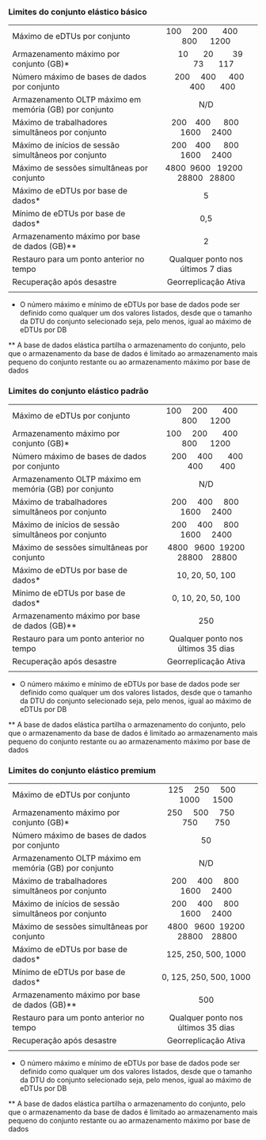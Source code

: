 
### <a name="basic-elastic-pool-limits"></a>Limites do conjunto elástico básico
|  |  |
| --- |:---:|
| Máximo de eDTUs por conjunto |&nbsp;100 &nbsp;&nbsp;&nbsp; 200 &nbsp;&nbsp;&nbsp;&nbsp;&nbsp; 400 &nbsp;&nbsp;&nbsp;&nbsp; 800 &nbsp;&nbsp;&nbsp;&nbsp; 1200 |
| Armazenamento máximo por conjunto (GB)* |&nbsp;&nbsp;&nbsp;&nbsp;10 &nbsp;&nbsp;&nbsp;&nbsp;&nbsp;&nbsp;20 &nbsp;&nbsp;&nbsp;&nbsp;&nbsp;&nbsp;&nbsp;&nbsp;39 &nbsp;&nbsp;&nbsp;&nbsp;&nbsp;&nbsp;&nbsp;73 &nbsp;&nbsp;&nbsp;&nbsp;&nbsp;&nbsp;117 |
| Número máximo de bases de dados por conjunto |&nbsp;&nbsp;&nbsp;200 &nbsp;&nbsp;&nbsp;&nbsp;400 &nbsp;&nbsp;&nbsp;&nbsp;&nbsp;400 &nbsp;&nbsp;&nbsp;&nbsp;&nbsp;&nbsp;400 &nbsp;&nbsp;&nbsp;&nbsp;&nbsp;&nbsp;400 |
| Armazenamento OLTP máximo em memória (GB) por conjunto |N/D |
| Máximo de trabalhadores simultâneos por conjunto |&nbsp;&nbsp;&nbsp;200 &nbsp;&nbsp; 400 &nbsp;&nbsp;&nbsp;&nbsp; 800 &nbsp;&nbsp;&nbsp; 1600 &nbsp;&nbsp;&nbsp;&nbsp;2400 |
| Máximo de inícios de sessão simultâneos por conjunto |&nbsp;&nbsp;&nbsp;200 &nbsp;&nbsp; 400 &nbsp;&nbsp;&nbsp;&nbsp; 800 &nbsp;&nbsp;&nbsp; 1600 &nbsp;&nbsp;&nbsp;&nbsp;2400 |
| Máximo de sessões simultâneas por conjunto |4800 &nbsp;9600 &nbsp; 19200 &nbsp; 28800 &nbsp; 28800 |
| Máximo de eDTUs por base de dados* |5 |
| Mínimo de eDTUs por base de dados* |0,5 |
| Armazenamento máximo por base de dados (GB)** |2 |
| Restauro para um ponto anterior no tempo |Qualquer ponto nos últimos 7 dias |
| Recuperação após desastre |Georreplicação Ativa |
|  | |

* O número máximo e mínimo de eDTUs por base de dados pode ser definido como qualquer um dos valores listados, desde que o tamanho da DTU do conjunto selecionado seja, pelo menos, igual ao máximo de eDTUs por DB 

** A base de dados elástica partilha o armazenamento do conjunto, pelo que o armazenamento da base de dados é limitado ao armazenamento mais pequeno do conjunto restante ou ao armazenamento máximo por base de dados

### <a name="standard-elastic-pool-limits"></a>Limites do conjunto elástico padrão
|  |  |
| --- |:---:|
| Máximo de eDTUs por conjunto |&nbsp;100 &nbsp;&nbsp;&nbsp; 200 &nbsp;&nbsp;&nbsp;&nbsp;&nbsp; 400 &nbsp;&nbsp;&nbsp;&nbsp; 800 &nbsp;&nbsp;&nbsp;&nbsp; 1200 |
| Armazenamento máximo por conjunto (GB)* |&nbsp;100 &nbsp;&nbsp;&nbsp; 200 &nbsp;&nbsp;&nbsp;&nbsp;&nbsp; 400 &nbsp;&nbsp;&nbsp;&nbsp; 800 &nbsp;&nbsp;&nbsp;&nbsp; 1200 |
| Número máximo de bases de dados por conjunto |&nbsp;200 &nbsp;&nbsp;&nbsp;&nbsp;400 &nbsp;&nbsp;&nbsp;&nbsp;&nbsp;&nbsp;400 &nbsp;&nbsp;&nbsp;&nbsp;&nbsp;400 &nbsp;&nbsp;&nbsp;&nbsp;&nbsp;&nbsp;&nbsp;400 |
| Armazenamento OLTP máximo em memória (GB) por conjunto |N/D |
| Máximo de trabalhadores simultâneos por conjunto |&nbsp;&nbsp;200 &nbsp;&nbsp;&nbsp; 400 &nbsp;&nbsp;&nbsp; 800 &nbsp;&nbsp; 1600 &nbsp;&nbsp;&nbsp; 2400 |
| Máximo de inícios de sessão simultâneos por conjunto |&nbsp;&nbsp;200 &nbsp;&nbsp;&nbsp; 400 &nbsp;&nbsp;&nbsp; 800 &nbsp;&nbsp; 1600 &nbsp;&nbsp;&nbsp; 2400 |
| Máximo de sessões simultâneas por conjunto |4800 &nbsp; 9600 &nbsp;19200 &nbsp;28800 &nbsp;&nbsp; 28800 |
| Máximo de eDTUs por base de dados* |10, 20, 50, 100 |
| Mínimo de eDTUs por base de dados* |0, 10, 20, 50, 100 |
| Armazenamento máximo por base de dados (GB)** |250 |
| Restauro para um ponto anterior no tempo |Qualquer ponto nos últimos 35 dias |
| Recuperação após desastre |Georreplicação Ativa |
|  | |

* O número máximo e mínimo de eDTUs por base de dados pode ser definido como qualquer um dos valores listados, desde que o tamanho da DTU do conjunto selecionado seja, pelo menos, igual ao máximo de eDTUs por DB 

** A base de dados elástica partilha o armazenamento do conjunto, pelo que o armazenamento da base de dados é limitado ao armazenamento mais pequeno do conjunto restante ou ao armazenamento máximo por base de dados

### <a name="premium-elastic-pool-limits"></a>Limites do conjunto elástico premium
|  |  |
| --- |:---:|
| Máximo de eDTUs por conjunto |125 &nbsp;&nbsp;&nbsp; 250 &nbsp;&nbsp;&nbsp; 500 &nbsp;&nbsp;&nbsp; 1000 &nbsp;&nbsp;&nbsp; &nbsp;1500 |
| Armazenamento máximo por conjunto (GB)* |250 &nbsp;&nbsp;&nbsp; 500 &nbsp;&nbsp;&nbsp; 750 &nbsp;&nbsp;&nbsp;&nbsp; 750 &nbsp;&nbsp;&nbsp;&nbsp;&nbsp;&nbsp; 750 |
| Número máximo de bases de dados por conjunto |50 |
| Armazenamento OLTP máximo em memória (GB) por conjunto |N/D |
| Máximo de trabalhadores simultâneos por conjunto |&nbsp;&nbsp;200 &nbsp;&nbsp;&nbsp; 400 &nbsp;&nbsp;&nbsp; 800 &nbsp;&nbsp; 1600 &nbsp;&nbsp;&nbsp; 2400 |
| Máximo de inícios de sessão simultâneos por conjunto |&nbsp;&nbsp;200 &nbsp;&nbsp;&nbsp; 400 &nbsp;&nbsp;&nbsp; 800 &nbsp;&nbsp; 1600 &nbsp;&nbsp;&nbsp; 2400 |
| Máximo de sessões simultâneas por conjunto |4800 &nbsp; 9600 &nbsp;19200 &nbsp;28800 &nbsp;&nbsp; 28800 |
| Máximo de eDTUs por base de dados* |125, 250, 500, 1000 |
| Mínimo de eDTUs por base de dados* |0, 125, 250, 500, 1000 |
| Armazenamento máximo por base de dados (GB)** |500 |
| Restauro para um ponto anterior no tempo |Qualquer ponto nos últimos 35 dias |
| Recuperação após desastre |Georreplicação Ativa |
|  | |

* O número máximo e mínimo de eDTUs por base de dados pode ser definido como qualquer um dos valores listados, desde que o tamanho da DTU do conjunto selecionado seja, pelo menos, igual ao máximo de eDTUs por DB 

** A base de dados elástica partilha o armazenamento do conjunto, pelo que o armazenamento da base de dados é limitado ao armazenamento mais pequeno do conjunto restante ou ao armazenamento máximo por base de dados



<!--HONumber=Nov16_HO2-->


